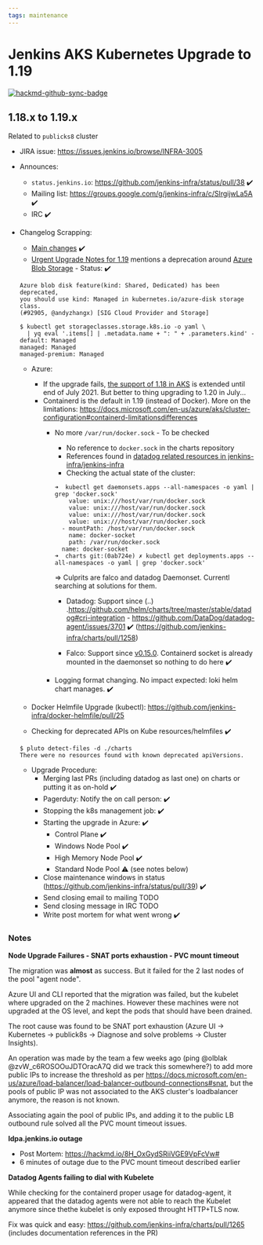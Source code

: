 ```yaml
---
tags: maintenance
---
```

<!-- markdownlint-disable MD013 MD036-->

# Jenkins AKS Kubernetes Upgrade to 1.19

[![hackmd-github-sync-badge](https://hackmd.io/EDpvZx9ZS2GWgHHqWFRDfQ/badge)](https://hackmd.io/EDpvZx9ZS2GWgHHqWFRDfQ)

## 1.18.x  to 1.19.x

Related to `publicks8` cluster

- JIRA issue: <https://issues.jenkins.io/browse/INFRA-3005>

- Announces:
  - `status.jenkins.io`: <https://github.com/jenkins-infra/status/pull/38> :heavy_check_mark:
  - Mailing list: <https://groups.google.com/g/jenkins-infra/c/SlrgijwLa5A> :heavy_check_mark:
  - IRC :heavy_check_mark:

- Changelog Scrapping:
  - [Main changes](https://github.com/kubernetes/kubernetes/blob/release-1.19/CHANGELOG/CHANGELOG-1.19.md#whats-new-major-themes) :heavy_check_mark:
  - [Urgent Upgrade Notes for 1.19](https://github.com/kubernetes/kubernetes/blob/release-1.19/CHANGELOG/CHANGELOG-1.19.md#urgent-upgrade-notes) mentions a deprecation around [Azure Blob Storage](https://github.com/kubernetes/kubernetes/blob/release-1.19/CHANGELOG/CHANGELOG-1.19.md#urgent-upgrade-notes) - Status: :heavy_check_mark:

  ```text
  Azure blob disk feature(kind: Shared, Dedicated) has been deprecated, 
  you should use kind: Managed in kubernetes.io/azure-disk storage class.
  (#92905, @andyzhangx) [SIG Cloud Provider and Storage]
  ```
  
  ```shell
  $ kubectl get storageclasses.storage.k8s.io -o yaml \
    | yq eval '.items[] | .metadata.name + ": " + .parameters.kind' -
  default: Managed
  managed: Managed
  managed-premium: Managed
  ```
  
  - Azure:
    - If the upgrade fails, [the support of 1.18 in AKS](https://github.com/Azure/AKS/blob/master/CHANGELOG.md#release-2021-06-10) is extended until end of July 2021. But better to thing upgrading to 1.20 in July...
    - Containerd is the default in 1.19 (instead of Docker). More on the limitations: <https://docs.microsoft.com/en-us/azure/aks/cluster-configuration#containerd-limitationsdifferences>
      - No more `/var/run/docker.sock` - To be checked
        - No reference to `docker.sock` in the charts repository
        - References found in [datadog related resources in jenkins-infra/jenkins-infra](https://github.com/jenkins-infra/jenkins-infra/blob/4f1efa936df8bcfe7a2404c4763fc9e4eda7d8d0/dist/profile/templates/kubernetes/resources/datadog/)
        - Checking the actual state of the cluster:

        ```shell
        ➜  kubectl get daemonsets.apps --all-namespaces -o yaml | grep 'docker.sock'
            value: unix:///host/var/run/docker.sock
            value: unix:///host/var/run/docker.sock
            value: unix:///host/var/run/docker.sock
            value: unix:///host/var/run/docker.sock
          - mountPath: /host/var/run/docker.sock
            name: docker-socket
            path: /var/run/docker.sock
          name: docker-socket
        ➜  charts git:(0ab724e) ✗ kubectl get deployments.apps --all-namespaces -o yaml | grep 'docker.sock' 
        ```

        => Culprits are falco and datadog Daemonset. Currentl searching at solutions for them.

        - Datadog: Support since (..) .<https://github.com/helm/charts/tree/master/stable/datadog#cri-integration> - <https://github.com/DataDog/datadog-agent/issues/3701> :heavy_check_mark: (<https://github.com/jenkins-infra/charts/pull/1258>)

        - Falco: Support since [v0.15.0](https://github.com/falcosecurity/falco/blob/master/CHANGELOG.md#v0150). Containerd socket is already mounted in the daemonset so nothing to do here :heavy_check_mark:

      - Logging format changing. No impact expected: loki helm chart manages. :heavy_check_mark:

  - Docker Helmfile Upgrade (kubectl): <https://github.com/jenkins-infra/docker-helmfile/pull/25>
  
  - Checking for deprecated APIs on Kube resources/helmfiles :heavy_check_mark:
  
  ```shell
  $ pluto detect-files -d ./charts
  There were no resources found with known deprecated apiVersions.
  ```

  - Upgrade Procedure:
    - Merging last PRs (including datadog as last one) on charts or putting it as on-hold :heavy_check_mark:
    - Pagerduty: Notify the on call person: :heavy_check_mark:
    - Stopping the k8s management job: :heavy_check_mark:
    - Starting the upgrade in Azure: :heavy_check_mark:
      - Control Plane :heavy_check_mark:
      - Windows Node Pool :heavy_check_mark:
      - High Memory Node Pool :heavy_check_mark:
      - Standard Node Pool :warning: (see notes below)
    - Close maintenance windows in status (<https://github.com/jenkins-infra/status/pull/39>) :heavy_check_mark:
    - Send closing email to mailing TODO
    - Send closing message in IRC TODO
    - Write post mortem for what went wrong :heavy_check_mark:

### Notes

**Node Upgrade Failures - SNAT ports exhaustion - PVC mount timeout**

The migration was **almost** as success. But it failed for the 2 last nodes of the pool "agent node".

Azure UI and CLI reported that the migration was failed, but the kubelet where upgraded on the 2 machines. However these machines were not upgraded at the OS level, and kept the pods that should have been drained.

The root cause was found to be SNAT port exhaustion (Azure UI -> Kubernetes -> publick8s -> Diagnose and solve problems -> Cluster Insights).

An operation was made by the team a few weeks ago (ping @olblak @zvW_c6ROSOOuJDTOracA7Q did we track this somewhere?) to add more public IPs to increase the threshold as per <https://docs.microsoft.com/en-us/azure/load-balancer/load-balancer-outbound-connections#snat>, but the pools of public IP was not associated to the AKS cluster's loadbalancer anymore, the reason is not known.

Associating again the pool of public IPs, and adding it to the public LB outbound rule solved all the PVC mount timeout issues.

**ldpa.jenkins.io outage**

- Post Mortem: <https://hackmd.io/8H_OxGydSRiiVGE9VpFcVw#>
- 6 minutes of outage due to the PVC mount timeout described earlier

**Datadog Agents failing to dial with Kubelete**

While checking for the containerd proper usage for datadog-agent, it appeared that the datadog agents were not able to reach the Kubelet anymore since thethe kubelet is only exposed throught HTTP+TLS now.

Fix was quick and easy: <https://github.com/jenkins-infra/charts/pull/1265> (includes documentation references in the PR)
